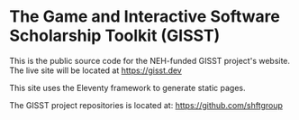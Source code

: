 # The Game and Interactive Software Scholarship Toolkit (GISST)

This is the public source code for the NEH-funded GISST project's website. The live site will be located at https://gisst.dev 

This site uses the Eleventy framework to generate static pages. 

The GISST project repositories is located at: https://github.com/shftgroup
